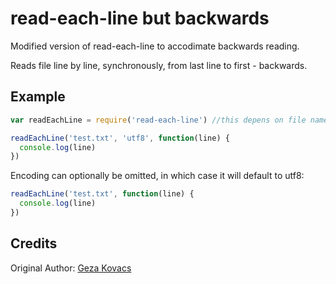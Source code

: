 # read-each-line but backwards

Modified version of read-each-line to accodimate backwards reading.

Reads file line by line, synchronously, from last line to first - backwards.

## Example

```javascript
var readEachLine = require('read-each-line') //this depens on file name

readEachLine('test.txt', 'utf8', function(line) {
  console.log(line)
})
```

Encoding can optionally be omitted, in which case it will default to utf8:

```javascript
readEachLine('test.txt', function(line) {
  console.log(line)
})
```

## Credits

Original Author: [Geza Kovacs](http://github.com/gkovacs)
